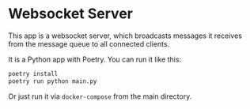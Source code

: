 # Websocket Server

This app is a websocket server, which broadcasts messages it receives from the message queue to all connected clients.

It is a Python app with Poetry. You can run it like this:

```sh
poetry install
poetry run python main.py
```

Or just run it via `docker-compose` from the main directory.
